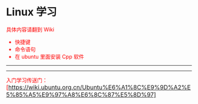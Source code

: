 # Linux 学习

<font color=red>具体内容请翻到 Wiki

- 快捷键
- 命令语句
- 在 ubuntu 里面安装 Cpp 软件
***
***
入门学习传送门：<br>
<font size=3>
[https://wiki.ubuntu.org.cn/Ubuntu%E6%A1%8C%E9%9D%A2%E5%85%A5%E9%97%A8%E6%8C%87%E5%8D%97]
